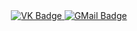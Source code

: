 <div id="badges" align="center">
  <a href="https://vk.com/margarystotch">
    <img src="https://img.shields.io/badge/VK-blue?style=for-the-badge&logo=VK&logoColor=white" alt="VK Badge"/>
  </a>

  <a href="mailto:margarystotch@gmail.com">
    <img src="https://img.shields.io/badge/EMAIL-red?style=for-the-badge&logo=Gmail&logoColor=white" alt="GMail Badge"/>
  </a>
</div>

<div id="viewprof" align="center">
  <img src="https://komarev.com/ghpvc/?username=margarystotch&style=flat-square&color=blue" alt=""/>
</div>
<!--

## Hi there 👋

**margarystotch/margarystotch** is a ✨ _special_ ✨ repository because its `README.md` (this file) appears on your GitHub profile.

Here are some ideas to get you started:

- 🔭 I’m currently working on ...
- 🌱 I’m currently learning ...
- 👯 I’m looking to collaborate on ...
- 🤔 I’m looking for help with ...
- 💬 Ask me about ...
- 📫 How to reach me: ...
- 😄 Pronouns: ...
- ⚡ Fun fact: ...
-->

